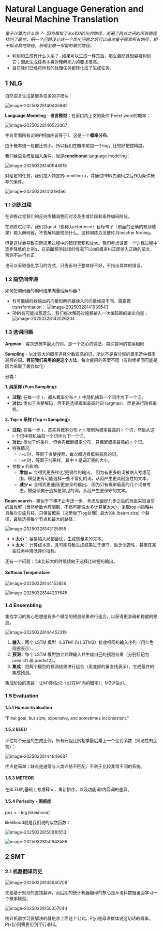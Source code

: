 # Natural Language Generation and Neural Machine Translation

*量子计算为什么快？- 因为模拟了从s到d的光的路径，走遍了两点之间的所有路径找到了最优，把一个问题设计成一个优化问题之后可以通过量子探索所有路径，相干抵消其他路径，坍缩至唯一保留的最优路径。*

- 判别和生成有什么关系？- 如果可以生成一样东西，那么自然就很容易判别它；因此生成任务本身对理解能力的要求很高。
- 目前我们已经将所有的处理任务都转化成了生成任务。

## 1 NLG

自然语言生成是很多任务的子模块：

![image-20250328140406982](./NLGAndNMT.assets/image-20250328140406982.png)

**Language Modeling** - **语言模型**：在窗口内上文的条件下next word的概率：

![image-20250328140523067](./NLGAndNMT.assets/image-20250328140523067.png)

字典里面所有词的$P$相加应该等于1，这是一个**概率分布**。

由于概率值一般都比较小，所以我们在概率前加一个log，比较好把控精度。

我们给语言模型加入条件，就是**conditional** language modeling：

![image-20250328140944618](./NLGAndNMT.assets/image-20250328140944618.png)

对给定的任务，我们加入特定的condition $x$，并通过RNN先编码之后作为条件概率的条件。

![image-20250328141319466](./NLGAndNMT.assets/image-20250328141319466.png)

### 1.1 训练过程

在训练过程我们的反向传播调整同时涉及生成阶段和条件编码阶段。

在训练过程中，我们将gold（也称为reference）目标句子（前面的正确的预测结果）输入解码器，不管解码器预测什么。这种训练方法被称为teacher forcing。

但是这样会导致实际应用过程中的错误累积和放大。我们考虑设置一个训练过程中逐步降低的比例$q$，在前面预测错误的情况下以$q$的概率纠正即输入正确的前文，否则不进行纠正。

也可以采取强化学习的方式，只告诉句子整体好不好，不指出具体的错误。

### 1.2 隐空间传递

如何把编码器的编码结果向量给解码器？

- 有可能编码器输出的向量和解码器读入的向量维度不同，需要做transformation：
    ![image-20250328141939543](./NLGAndNMT.assets/image-20250328141939543.png)
- RNN有可能出现遗忘，我们每次解码过程都输入一次编码器的输出向量：
    ![image-20250328142026204](./NLGAndNMT.assets/image-20250328142026204.png)

### 1.3 选词问题

**Argmax** - 每次选概率最大的词，是一个贪心的做法，每次提问的答案相同

**Sampling** - 以比较大的概率选择分数较高的词，所以不是百分百的概率选中概率最高的词。**目前我们采用的是这个方法**，每次提问的答案不同（有时候相同可能是因为采取了缓存优化）

分类：

**1. 纯采样 (Pure Sampling):**

- **过程:** 在每一步 `t`，都从概率分布 `P_t` 中随机抽取一个词作为下一个词。
- **对比:** 类似于贪婪解码，但不是选择概率最高的词 (argmax)，而是进行随机采样。

**2. Top-n 采样 (Top-n Sampling):**

- **过程:** 在每一步 `t`，首先将概率分布 `P_t` 限制为概率最高的 `n` 个词，然后从这 `n` 个词中随机抽取一个词作为下一个词。
- **对比:** 类似于纯采样，但会先截断概率分布，只保留概率最高的 `n` 个词。
- 特殊情况:
    - `n=1` 时，等同于贪婪搜索，每次都选择概率最高的词。
    - `n=V` 时，等同于纯采样，其中 `V` 是词汇表的大小。
- 参数 `n` 的影响:
    - **增加 `n`:** 会得到更多样化/更冒险的输出。 因为有更多的词被纳入考虑范围，模型更有可能选择一些不常见的词，从而产生更具创造性的文本。
    - **减少 `n`:** 会得到更通用/更安全的输出。 因为只有概率最高的几个词被考虑，模型倾向于选择更常见的词，从而产生更保守的文本。

**Beam search** - 类似于下棋不止考虑一步，考虑后面好几步之后的局面采取当前的最优解（当然步数也有限制，不然可能性太多计算量太大），采取top-n策略并且每次实施剪枝，只保留概率（这里做了log处理）最大的k (beam size) 个路径，最后选择每个节点和最大的路径：

![image-20250328143125955](./NLGAndNMT.assets/image-20250328143125955.png)

- **`k` 太小：** 容易陷入局部最优，生成质量差的文本。
- **`k` 太大：** 计算成本高，且可能导致生成结果过于保守、缺乏创造性，甚至在某些任务中降低评价指标。

还有一个问题：当k比较大的时候倾向于选择比较短的输出。

#### Softmax Temperature

![image-20250328144152859](./NLGAndNMT.assets/image-20250328144152859.png)

![image-20250328144207645](./NLGAndNMT.assets/image-20250328144207645.png)

### 1.4 Ensembling

集成学习的核心思想是将多个模型的预测结果进行组合，以获得更准确和稳健的预测。

![image-20250328144452319](./NLGAndNMT.assets/image-20250328144452319.png)

1. **输入**：两个 LSTM 模型（LSTM1 和 LSTM2）接收相同的输入序列（用红色圆圈表示）。
2. **预测**：每个 LSTM 模型独立处理输入并生成自己的预测结果（分别标记为 predict1 和 predict2）。
3. **集成**：将两个模型的预测结果进行组合（用底部的垂直线表示），生成最终的集成预测。

集成阶段的思路：让M1评估p2（p2在M1内的概率），M2评估p1。

### 1.5 Evaluation

#### 1.5.1 Human Evaluation

"Final goal, but slow, expensive, and sometimes inconsistent."

#### 1.5.2 BLEU

评估每个元组的生成比例，所有元组比例相乘最后乘上一个惩罚系数（简洁性的惩罚）：

![image-20250328144849687](./NLGAndNMT.assets/image-20250328144849687.png)

优点是简单；缺点是通常与人类评估不匹配，不利于比较非常不同的系统。

#### 1.5.3 METEOR

在BLEU的基础上考虑释义，重新排序，以及功能词/内容词的差异。

#### 1.5.4 Perlexity - 困惑度

$ppx = -\log(likelihood)$

likelihood就是我们说的似然函数：

![image-20250328150810553](./NLGAndNMT.assets/image-20250328150810553.png)

![image-20250328150943586](./NLGAndNMT.assets/image-20250328150943586.png)

## 2 SMT

### 2.1 机器翻译历史

![image-20250328145640708](./NLGAndNMT.assets/image-20250328145640708.png)

先是基于规则的直接翻译，而后期的统计机器翻译的核心是从语料数据里面学习一个概率模型。

![image-20250328150357044](./NLGAndNMT.assets/image-20250328150357044.png)

统计机器学习要解决的就是求上面这个公式，$P(y)$是母语群体说这句话的概率，$P(x|y)$则需要用到平行语料。